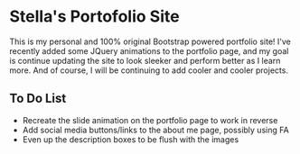 # Stella's Portofolio Site

This is my personal and 100% original Bootstrap powered portfolio site! I've recently added some JQuery animations to the portfolio page, and my goal is continue updating the site to look sleeker and perform better as I learn more. And of course, I will be continuing to add cooler and cooler projects.

## To Do List

* Recreate the slide animation on the portfolio page to work in reverse
* Add social media buttons/links to the about me page, possibly using FA
* Even up the description boxes to be flush with the images